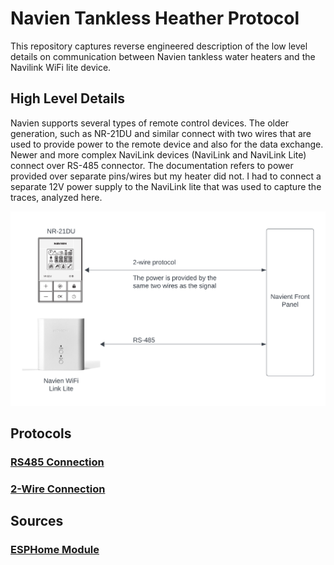 # Navien Tankless Heather Protocol

This repository captures reverse engineered description of the low level details on communication between Navien tankless water heaters and the Navilink WiFi lite device.

## High Level Details

Navien supports several types of remote control devices. The older generation, such as NR-21DU and similar connect with two wires that are used to provide power to the remote device and also for the data exchange. Newer and more complex NaviLink devices (NaviLink and NaviLink Lite) connect over RS-485 connector. The documentation refers to power provided over separate pins/wires but my heater did not. I had to connect a separate 12V power supply to the NaviLink lite that was used to capture the traces, analyzed here.

![image](doc/Navien.png)

## Protocols
### [RS485 Connection](/doc/rs485.md)
### [2-Wire Connection](/doc/2-wire.md)

## Sources

### [ESPHome Module](/esphome/README.md)
